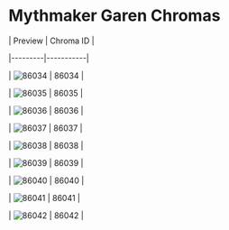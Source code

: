 # Mythmaker Garen Chromas


| Preview | Chroma ID |

|---------|-----------|

| ![86034](https://raw.communitydragon.org/latest/plugins/rcp-be-lol-game-data/global/default/v1/champion-chroma-images/86/86034.png) | 86034 |

| ![86035](https://raw.communitydragon.org/latest/plugins/rcp-be-lol-game-data/global/default/v1/champion-chroma-images/86/86035.png) | 86035 |

| ![86036](https://raw.communitydragon.org/latest/plugins/rcp-be-lol-game-data/global/default/v1/champion-chroma-images/86/86036.png) | 86036 |

| ![86037](https://raw.communitydragon.org/latest/plugins/rcp-be-lol-game-data/global/default/v1/champion-chroma-images/86/86037.png) | 86037 |

| ![86038](https://raw.communitydragon.org/latest/plugins/rcp-be-lol-game-data/global/default/v1/champion-chroma-images/86/86038.png) | 86038 |

| ![86039](https://raw.communitydragon.org/latest/plugins/rcp-be-lol-game-data/global/default/v1/champion-chroma-images/86/86039.png) | 86039 |

| ![86040](https://raw.communitydragon.org/latest/plugins/rcp-be-lol-game-data/global/default/v1/champion-chroma-images/86/86040.png) | 86040 |

| ![86041](https://raw.communitydragon.org/latest/plugins/rcp-be-lol-game-data/global/default/v1/champion-chroma-images/86/86041.png) | 86041 |

| ![86042](https://raw.communitydragon.org/latest/plugins/rcp-be-lol-game-data/global/default/v1/champion-chroma-images/86/86042.png) | 86042 |
